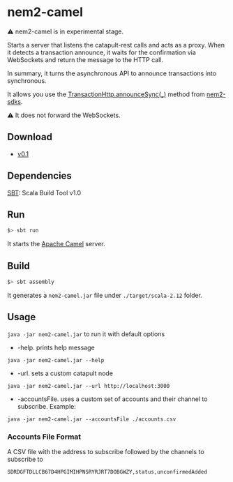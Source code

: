 # nem2-camel

:warning: nem2-camel is in experimental stage.

Starts a server that listens the catapult-rest calls and acts as a proxy.
When it detects a transaction announce, it waits for the confirmation via WebSockets and return the message to the HTTP call.

In summary, it turns the asynchronous API to announce transactions into synchronous.

It allows you use the [TransactionHttp.announceSync(_)](https://nemtech.github.io/nem2-sdk-typescript-javascript/classes/_infrastructure_transactionhttp_.transactionhttp.html#announcesync) method from [nem2-sdks](https://nemtech.github.io/sdk/overview.html#).

:warning: It does not forward the WebSockets.

## Download

- [v0.1](https://github.com/nemtech/nem2-camel/releases/tag/v0.1)

## Dependencies

[SBT][sbt]: Scala Build Tool v1.0

## Run

```bash
$> sbt run
```

It starts the [Apache Camel][apache-camel] server.

## Build

```bash
$> sbt assembly
```

It generates a `nem2-camel.jar` file under `./target/scala-2.12` folder.

## Usage

`java -jar nem2-camel.jar` to run it with default options

* -help. prints help message

`java -jar nem2-camel.jar --help`

* -url. sets a custom catapult node

`java -jar nem2-camel.jar --url http://localhost:3000`

* -accountsFile. uses a custom set of accounts and their channel to subscribe. Example:

`java -jar nem2-camel.jar --accountsFile ./accounts.csv`

### Accounts File Format

A CSV file with the address to subscribe followed by the channels to subscribe to

`SDRDGFTDLLCB67D4HPGIMIHPNSRYRJRT7DOBGWZY,status,unconfirmedAdded`

[sbt]: http://www.scala-sbt.org/
[apache-camel]: https://camel.apache.org